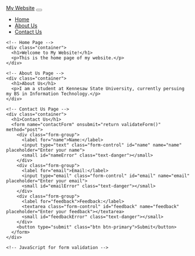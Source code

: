 
<html>
  <head>
    <meta charset="utf-8">
    <meta name="viewport" content="width=device-width, initial-scale=1">
    <title>My Website</title>
    <!-- Bootstrap CSS -->
    <link rel="stylesheet" href="https://maxcdn.bootstrapcdn.com/bootstrap/4.0.0/css/bootstrap.min.css">
    <!-- Custom CSS -->
    <style>
      /* Add your custom CSS here */
    </style>
  </head>
  <body>
    <!-- Navigation Bar -->
    <nav class="navbar navbar-expand-lg navbar-light bg-light">
      <a class="navbar-brand" href="#">My Website</a>
      <button class="navbar-toggler" type="button" data-toggle="collapse" data-target="#navbarNav" aria-controls="navbarNav" aria-expanded="false" aria-label="Toggle navigation">
        <span class="navbar-toggler-icon"></span>
      </button>
      <div class="collapse navbar-collapse" id="navbarNav">
        <ul class="navbar-nav">
          <li class="nav-item active">
            <a class="nav-link" href="index.html">Home</a>
          </li>
          <li class="nav-item">
            <a class="nav-link" href="about.html">About Us</a>
          </li>
          <li class="nav-item">
            <a class="nav-link" href="contact.html">Contact Us</a>
          </li>
        </ul>
      </div>
    </nav>
    
    <!-- Home Page -->
    <div class="container">
      <h1>Welcome to My Website!</h1>
      <p>This is the home page of my website.</p>
    </div>
    
    <!-- About Us Page -->
    <div class="container">
      <h1>About Us</h1>
      <p>I am a student at Kennesaw State University, currently persuing my BS in Information Technology.</p>
    </div>
    
    <!-- Contact Us Page -->
    <div class="container">
      <h1>Contact Us</h1>
      <form name="contactForm" onsubmit="return validateForm()" method="post">
        <div class="form-group">
          <label for="name">Name:</label>
          <input type="text" class="form-control" id="name" name="name" placeholder="Enter your name">
          <small id="nameError" class="text-danger"></small>
        </div>
        <div class="form-group">
          <label for="email">Email:</label>
          <input type="email" class="form-control" id="email" name="email" placeholder="Enter your email">
          <small id="emailError" class="text-danger"></small>
        </div>
        <div class="form-group">
          <label for="feedback">Feedback:</label>
          <textarea class="form-control" id="feedback" name="feedback" placeholder="Enter your feedback"></textarea>
          <small id="feedbackError" class="text-danger"></small>
        </div>
        <button type="submit" class="btn btn-primary">Submit</button>
      </form>
    </div>
    
    <!-- JavaScript for form validation -->
<script>
// function to validate the form inputs
function validateForm() {
// get the form inputs
var name = document.forms["contactForm"]["name"].value;
var email = document.forms["contactForm"]["email"].value;
var feedback = document.forms["contactForm"]["feedback"].value;
// check if name is empty
if (name == "") {
document.getElementById("nameError").innerHTML = "Name must be filled out";
return false;
} else {
document.getElementById("nameError").innerHTML = "";
}
// check if email is empty or invalid
if (email == "") {
document.getElementById("emailError").innerHTML = "Email must be filled out";
return false;
} else if (!validateEmail(email)) {
document.getElementById("emailError").innerHTML = "Invalid email format";
return false;
} else {
document.getElementById("emailError").innerHTML = "";
}
// check if feedback is empty
if (feedback == "") {
document.getElementById("feedbackError").innerHTML = "Feedback must be filled out";
return false;
} else {
document.getElementById("feedbackError").innerHTML = "";
}
return true;
}
  // function to validate email format
  function validateEmail(email) {
    var re = /\S+@\S+\.\S+/;
    return re.test(email);
  }
</script>

<!-- Bootstrap JavaScript -->
<script src="https://code.jquery.com/jquery-3.2.1.slim.min.js"></script>
<script src="https://cdnjs.cloudflare.com/ajax/libs/popper.js/1.12.9/umd/popper.min.js"></script>
<script src="https://maxcdn.bootstrapcdn.com/bootstrap/4.0.0/js/bootstrap.min.js"></script>
  </body>
</html>
